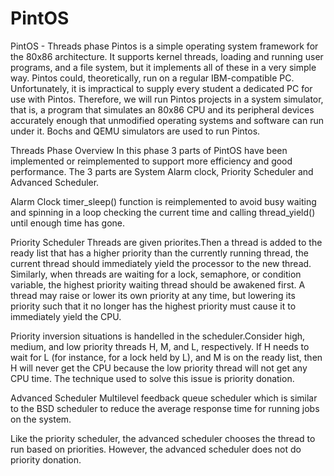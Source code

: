# PintOS

PintOS - Threads phase
Pintos is a simple operating system framework for the 80x86 architecture. It supports kernel threads, loading and running user programs, and a file system, but it implements all of these in a very simple way. Pintos could, theoretically, run on a regular IBM-compatible PC. Unfortunately, it is impractical to supply every student a dedicated PC for use with Pintos. Therefore, we will run Pintos projects in a system simulator, that is, a program that simulates an 80x86 CPU and its peripheral devices accurately enough that unmodified operating systems and software can run under it. Bochs and QEMU simulators are used to run Pintos.

Threads Phase Overview
In this phase 3 parts of PintOS have been implemented or reimplemented to support more efficiency and good performance. The 3 parts are System Alarm clock, Priority Scheduler and Advanced Scheduler.

Alarm Clock
timer_sleep() function is reimplemented to avoid busy waiting and spinning in a loop checking the current time and calling thread_yield() until enough time has gone.

Priority Scheduler
Threads are given priorites.Then a thread is added to the ready list that has a higher priority than the currently running thread, the current thread should immediately yield the processor to the new thread. Similarly, when threads are waiting for a lock, semaphore, or condition variable, the highest priority waiting thread should be awakened first. A thread may raise or lower its own priority at any time, but lowering its priority such that it no longer has the highest priority must cause it to immediately yield the CPU.

Priority inversion situations is handelled in the scheduler.Consider high, medium, and low priority threads H, M, and L, respectively. If H needs to wait for L (for instance, for a lock held by L), and M is on the ready list, then H will never get the CPU because the low priority thread will not get any CPU time. The technique used to solve this issue is priority donation.

Advanced Scheduler
Multilevel feedback queue scheduler which is similar to the BSD scheduler to reduce the average response time for running jobs on the system.

Like the priority scheduler, the advanced scheduler chooses the thread to run based on priorities. However, the advanced scheduler does not do priority donation.
